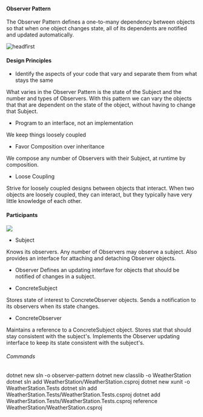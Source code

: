 #### Observer Pattern

The Observer Pattern defines a one-to-many dependency between objects so that when one object changes state, all of its dependents are notified and updated automatically.

<img src="https://learning.oreilly.com/api/v2/epubs/urn:orm:book:9781492077992/files/assets/f0057-01.png" alt="headfirst"/>

#### Design Principles

- Identify the aspects of your code that vary and separate them from what stays the same

What varies in the Observer Pattern is the state of the Subject and the number and types of Observers.
With this pattern we can vary the objects that that are dependent on the state of the object, without having to change that Subject.

- Program to an interface, not an implementation

We keep things loosely coupled

- Favor Composition over inheritance

We compose any number of Observers with their Subject, at runtime by composition.

- Loose Coupling

Strive for loosely coupled designs between objects that interact. When two objects are loosely coupled, they can interact, but they typically have very little knowledge of each other.

#### Participants

<img src="https://learning.oreilly.com/api/v2/epubs/urn:orm:book:0201633612/files/graphics/pg294fig01.jpg">
<br>

- Subject

Knows its observers. Any number of Observers may observe a subject.
Also provides an interface for attaching and detaching Observer objects.

- Observer
Defines an updating interfave for objects that should be notified of changes in a subject.

- ConcreteSubject

Stores state of interest to ConcreteObserver objects.
Sends a notification to its observers when its state changes.

- ConcreteObserver

Maintains a reference to a ConcreteSubject object.
Stores stat that should stay consistent with the subject's.
Implements the Observer updating interface to keep its state consistent with the subject's.


###### Commands
dotnet new sln -o observer-pattern
dotnet new classlib -o WeatherStation
dotnet sln add WeatherStation/WeatherStation.csproj
dotnet new xunit -o WeatherStation.Tests
dotnet sln add WeatherStation.Tests/WeatherStation.Tests.csproj
dotnet add WeatherStation.Tests/WeatherStation.Tests.csproj reference WeatherStation/WeatherStation.csproj
